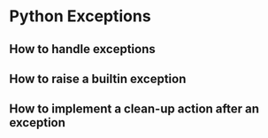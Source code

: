 # Python Exceptions
## How to handle exceptions
## How to raise a builtin exception
## How to implement a clean-up action after an exception
